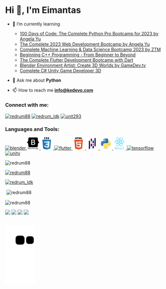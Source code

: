 <h1>Hi 👋, I'm Eimantas</h1>

- 🌱 I’m currently learning 
    * [100 Days of Code: The Complete Python Pro Bootcamp for 2023 by Angela Yu](https://github.com/redrum88/100-Days-of-Code-Python-Bootcamp) 
    * [The Complete 2023 Web Development Bootcamp by Angela Yu](https://github.com/redrum88/Web-Development-Bootcamp)
    * [Complete Machine Learning & Data Science Bootcamp 2023 by ZTM](https://www.udemy.com/course/complete-machine-learning-and-data-science-zero-to-mastery/)
    * [Beginning C++ Programming - From Beginner to Beyond](https://www.udemy.com/course/beginning-c-plus-plus-programming/)
    * [The Complete Flutter Development Bootcamp with Dart](https://www.udemy.com/course/flutter-bootcamp-with-dart/)
    * [Blender Environment Artist: Create 3D Worlds by GameDev.tv](https://www.udemy.com/course/blenderenvironment/)
    * [Complete C# Unity Game Developer 3D](https://www.udemy.com/course/unitycourse2/)

- 💬 Ask me about **Python**

- 📫 How to reach me **info@kedevo.com**

<h3 align="left">Connect with me:</h3>
<p align="left">
<a href="https://dev.to/redrum88" target="blank"><img align="center" src="https://raw.githubusercontent.com/rahuldkjain/github-profile-readme-generator/master/src/images/icons/Social/devto.svg" alt="redrum88" height="30" width="40" /></a>
<a href="https://twitter.com/redrum_ldk" target="blank"><img align="center" src="https://raw.githubusercontent.com/rahuldkjain/github-profile-readme-generator/master/src/images/icons/Social/twitter.svg" alt="redrum_ldk" height="30" width="40" /></a>
<a href="https://stackoverflow.com/users/unit293" target="blank"><img align="center" src="https://raw.githubusercontent.com/rahuldkjain/github-profile-readme-generator/master/src/images/icons/Social/stack-overflow.svg" alt="unit293" height="30" width="40" /></a>
</p>

<h3 align="left">Languages and Tools:</h3>
<p align="left"> <a href="https://www.blender.org/" target="_blank" rel="noreferrer"> <img src="https://download.blender.org/branding/community/blender_community_badge_white.svg" alt="blender" width="40" height="40"/> </a> <a href="https://getbootstrap.com" target="_blank" rel="noreferrer"> <img src="https://raw.githubusercontent.com/devicons/devicon/master/icons/bootstrap/bootstrap-plain-wordmark.svg" alt="bootstrap" width="40" height="40"/> </a> <a href="https://www.w3schools.com/css/" target="_blank" rel="noreferrer"> <img src="https://raw.githubusercontent.com/devicons/devicon/master/icons/css3/css3-original-wordmark.svg" alt="css3" width="40" height="40"/> </a> <a href="https://flutter.dev" target="_blank" rel="noreferrer"> <img src="https://www.vectorlogo.zone/logos/flutterio/flutterio-icon.svg" alt="flutter" width="40" height="40"/> </a> <a href="https://www.w3.org/html/" target="_blank" rel="noreferrer"> <img src="https://raw.githubusercontent.com/devicons/devicon/master/icons/html5/html5-original-wordmark.svg" alt="html5" width="40" height="40"/> </a> <a href="https://pandas.pydata.org/" target="_blank" rel="noreferrer"> <img src="https://raw.githubusercontent.com/devicons/devicon/2ae2a900d2f041da66e950e4d48052658d850630/icons/pandas/pandas-original.svg" alt="pandas" width="40" height="40"/> </a> <a href="https://www.python.org" target="_blank" rel="noreferrer"> <img src="https://raw.githubusercontent.com/devicons/devicon/master/icons/python/python-original.svg" alt="python" width="40" height="40"/> </a> <a href="https://reactjs.org/" target="_blank" rel="noreferrer"> <img src="https://raw.githubusercontent.com/devicons/devicon/master/icons/react/react-original-wordmark.svg" alt="react" width="40" height="40"/> </a> <a href="https://www.tensorflow.org" target="_blank" rel="noreferrer"> <img src="https://www.vectorlogo.zone/logos/tensorflow/tensorflow-icon.svg" alt="tensorflow" width="40" height="40"/> </a> <a href="https://unity.com/" target="_blank" rel="noreferrer"> <img src="https://www.vectorlogo.zone/logos/unity3d/unity3d-icon.svg" alt="unity" width="40" height="40"/> </a> </p>
<p align="left"> <img src="https://komarev.com/ghpvc/?username=redrum88&label=Profile%20views&color=0e75b6&style=flat" alt="redrum88" /> </p>

<p align="left"> <a href="https://github.com/ryo-ma/github-profile-trophy"><img src="https://github-profile-trophy.vercel.app/?username=redrum88" alt="redrum88" /></a> </p>

<p align="left"> <a href="https://twitter.com/redrum_ldk" target="blank"><img src="https://img.shields.io/twitter/follow/redrum_ldk?logo=twitter&style=for-the-badge" alt="redrum_ldk" /></a> </p>
<p>&nbsp;<img align="center" src="https://github-readme-stats.vercel.app/api?username=redrum88&show_icons=true&locale=en" alt="redrum88" /></p>

<p><img align="center" src="https://github-readme-streak-stats.herokuapp.com/?user=redrum88&" alt="redrum88" /></p>
<div> 
  <a href="https://www.linkedin.com/in/eimantas-kulbe" target="_blank"><img src="https://img.shields.io/badge/-LinkedIn-%230077B5?style=for-the-badge&logo=linkedin&logoColor=white" target="_blank"></a> 
  <a href="https://twitter.com/redrum_ldk" target="_blank"><img src="https://img.shields.io/badge/-Twitter-%23EA4335?style=for-the-badge&logo=youtube&logoColor=white" target="_blank"></a>
  <a href="https://instagram.com/" target="_blank"><img src="https://img.shields.io/badge/-Instagram-%23E4405F?style=for-the-badge&logo=instagram&logoColor=white" target="_blank"></a>
  <a href = "mailto: 2devyni3@gmail.com"><img src="https://img.shields.io/badge/-Gmail-%23333?style=for-the-badge&logo=gmail&logoColor=white" target="_blank"></a>
 </br>
</br>
 
  ![Feed Snake](https://github.com/redrum88/redrum88/blob/output/github-contribution-grid-snake.svg)
<!--
**redrum88/redrum88** is a ✨ _special_ ✨ repository because its `README.md` (this file) appears on your GitHub profile.

Here are some ideas to get you started:

- 🔭 I’m currently working on ...
- 🌱 I’m currently learning ...
- 👯 I’m looking to collaborate on ...
- 🤔 I’m looking for help with ...
- 💬 Ask me about ...
- 📫 How to reach me: ...
- 😄 Pronouns: ...
- ⚡ Fun fact: ...
-->
